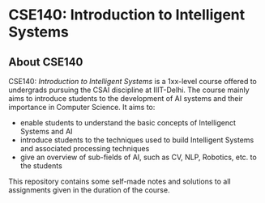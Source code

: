 # CSE140: Introduction to Intelligent Systems

## About CSE140

CSE140: *Introduction to Intelligent Systems* is a 1xx-level course offered to undergrads pursuing the CSAI discipline at IIIT-Delhi. The course mainly aims to introduce students to the development of AI systems and their importance in Computer Science. It aims to:

- enable students to understand the basic concepts of Intelligenct Systems and AI
- introduce students to the techniques used to build Intelligent Systems and associated processing techniques
- give an overview of sub-fields of AI, such as CV, NLP, Robotics, etc. to the students

This repository contains some self-made notes and solutions to all assignments given in the duration of the course.
